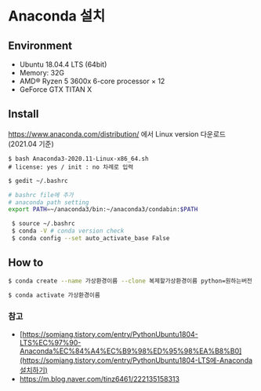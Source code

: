 # Anaconda 설치

## Environment

* Ubuntu 18.04.4 LTS (64bit)
* Memory: 32G
* AMD® Ryzen 5 3600x 6-core processor × 12
* GeForce GTX TITAN X

## Install

https://www.anaconda.com/distribution/ 에서 Linux version 다운로드 (2021.04 기준)

```shell
$ bash Anaconda3-2020.11-Linux-x86_64.sh
# license: yes / init : no 차례로 입력
```

```sh
$ gedit ~/.bashrc

# bashrc file에 추가
# anaconda path setting
export PATH=~/anaconda3/bin:~/anaconda3/condabin:$PATH

 $ source ~/.bashrc
 $ conda -V	# conda version check
 $ conda config --set auto_activate_base False
```

## How to

```sh
$ conda create --name 가상환경이름 --clone 복제할가상환경이름 python=원하는버전
```

```sh
$ conda activate 가상환경이름
```





### 참고

* [https://somjang.tistory.com/entry/PythonUbuntu1804-LTS%EC%97%90-Anaconda%EC%84%A4%EC%B9%98%ED%95%98%EA%B8%B0](https://somjang.tistory.com/entry/PythonUbuntu1804-LTS에-Anaconda설치하기)
* https://m.blog.naver.com/tinz6461/222135158313





